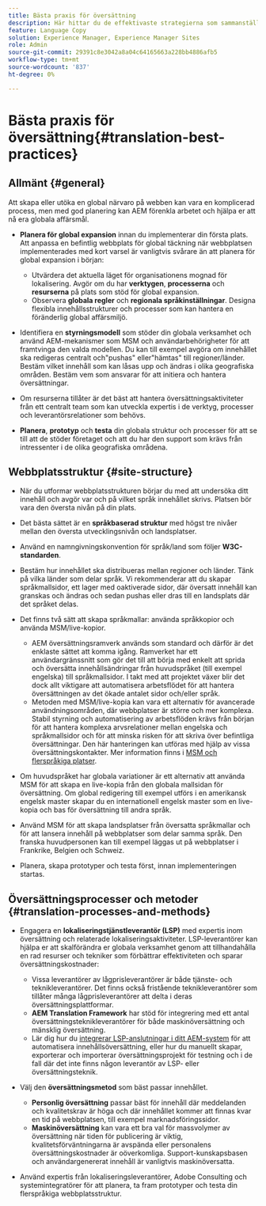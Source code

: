 ```yaml
---
title: Bästa praxis för översättning
description: Här hittar du de effektivaste strategierna som sammanställts av Adobe tekniker och konsultteam så att du kan komma igång med översättningsprojekt.
feature: Language Copy
solution: Experience Manager, Experience Manager Sites
role: Admin
source-git-commit: 29391c8e3042a8a04c64165663a228bb4886afb5
workflow-type: tm+mt
source-wordcount: '837'
ht-degree: 0%

---
```


# Bästa praxis för översättning{#translation-best-practices}

## Allmänt {#general}

Att skapa eller utöka en global närvaro på webben kan vara en komplicerad process, men med god planering kan AEM förenkla arbetet och hjälpa er att nå era globala affärsmål.

* **Planera för global expansion** innan du implementerar din första plats. Att anpassa en befintlig webbplats för global täckning när webbplatsen implementerades med kort varsel är vanligtvis svårare än att planera för global expansion i början:

   * Utvärdera det aktuella läget för organisationens mognad för lokalisering. Avgör om du har **verktygen**, **processerna** och **resurserna** på plats som stöd för global expansion.
   * Observera **globala regler** och **regionala språkinställningar**. Designa flexibla innehållsstrukturer och processer som kan hantera en föränderlig global affärsmiljö.

* Identifiera en **styrningsmodell** som stöder din globala verksamhet och använd AEM-mekanismer som MSM och användarbehörigheter för att framtvinga den valda modellen. Du kan till exempel avgöra om innehållet ska redigeras centralt och&quot;pushas&quot; eller&quot;hämtas&quot; till regioner/länder. Bestäm vilket innehåll som kan låsas upp och ändras i olika geografiska områden. Bestäm vem som ansvarar för att initiera och hantera översättningar.
* Om resurserna tillåter är det bäst att hantera översättningsaktiviteter från ett centralt team som kan utveckla expertis i de verktyg, processer och leverantörsrelationer som behövs.
* **Planera**, **prototyp** och **testa** din globala struktur och processer för att se till att de stöder företaget och att du har den support som krävs från intressenter i de olika geografiska områdena.

## Webbplatsstruktur {#site-structure}

* När du utformar webbplatsstrukturen börjar du med att undersöka ditt innehåll och avgör var och på vilket språk innehållet skrivs. Platsen bör vara den översta nivån på din plats.
* Det bästa sättet är en **språkbaserad struktur** med högst tre nivåer mellan den översta utvecklingsnivån och landsplatser.
* Använd en namngivningskonvention för språk/land som följer **W3C-standarden**.
* Bestäm hur innehållet ska distribueras mellan regioner och länder. Tänk på vilka länder som delar språk. Vi rekommenderar att du skapar språkmallsidor, ett lager med oaktiverade sidor, där översatt innehåll kan granskas och ändras och sedan pushas eller dras till en landsplats där det språket delas.
* Det finns två sätt att skapa språkmallar: använda språkkopior och använda MSM/live-kopior.

   * AEM översättningsramverk används som standard och därför är det enklaste sättet att komma igång. Ramverket har ett användargränssnitt som gör det till att börja med enkelt att sprida och översätta innehållsändringar från huvudspråket (till exempel engelska) till språkmallsidor. I takt med att projektet växer blir det dock allt viktigare att automatisera arbetsflödet för att hantera översättningen av det ökade antalet sidor och/eller språk.
   * Metoden med MSM/live-kopia kan vara ett alternativ för avancerade användningsområden, där webbplatser är större och mer komplexa. Stabil styrning och automatisering av arbetsflöden krävs från början för att hantera komplexa arvsrelationer mellan engelska och språkmallsidor och för att minska risken för att skriva över befintliga översättningar. Den här hanteringen kan utföras med hjälp av vissa översättningskontakter. Mer information finns i [MSM och flerspråkiga platser](/help/sites-administering/msm-best-practices.md#msm-and-multilingual-websites).

* Om huvudspråket har globala variationer är ett alternativ att använda MSM för att skapa en live-kopia från den globala mallsidan för översättning. Om global redigering till exempel utförs i en amerikansk engelsk master skapar du en internationell engelsk master som en live-kopia och bas för översättning till andra språk.
* Använd MSM för att skapa landsplatser från översatta språkmallar och för att lansera innehåll på webbplatser som delar samma språk. Den franska huvudpersonen kan till exempel läggas ut på webbplatser i Frankrike, Belgien och Schweiz.
* Planera, skapa prototyper och testa först, innan implementeringen startas.

## Översättningsprocesser och metoder {#translation-processes-and-methods}

* Engagera en **lokaliseringstjänstleverantör (LSP)** med expertis inom översättning och relaterade lokaliseringsaktiviteter. LSP-leverantörer kan hjälpa er att skalförändra er globala verksamhet genom att tillhandahålla en rad resurser och tekniker som förbättrar effektiviteten och sparar översättningskostnader:

   * Vissa leverantörer av lågprisleverantörer är både tjänste- och teknikleverantörer. Det finns också fristående teknikleverantörer som tillåter många lågprisleverantörer att delta i deras översättningsplattformar.
   * **AEM Translation Framework** har stöd för integrering med ett antal översättningsteknikleverantörer för både maskinöversättning och mänsklig översättning.
   * Lär dig hur du [integrerar LSP-anslutningar i ditt AEM-system](/help/sites-administering/translation.md) för att automatisera innehållsöversättning, eller hur du manuellt skapar, exporterar och importerar översättningsprojekt för testning och i de fall där det inte finns någon leverantör av LSP- eller översättningsteknik.

* Välj den **översättningsmetod** som bäst passar innehållet.

   * **Personlig översättning** passar bäst för innehåll där meddelanden och kvalitetskrav är höga och där innehållet kommer att finnas kvar en tid på webbplatsen, till exempel marknadsföringssidor.
   * **Maskinöversättning** kan vara ett bra val för massvolymer av översättning när tiden för publicering är viktig, kvalitetsförväntningarna är avspända eller personalens översättningskostnader är oöverkomliga. Support-kunskapsbasen och användargenererat innehåll är vanligtvis maskinöversatta.

* Använd expertis från lokaliseringsleverantörer, Adobe Consulting och systemintegratörer för att planera, ta fram prototyper och testa din flerspråkiga webbplatsstruktur.
